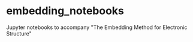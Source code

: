 # embedding_notebooks
Jupyter notebooks to accompany "The Embedding Method for Electronic Structure"
